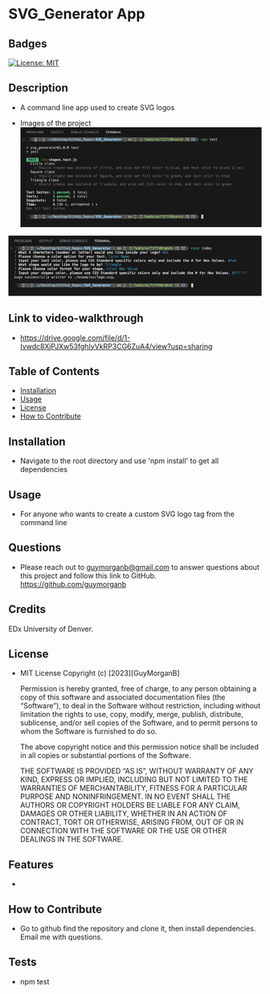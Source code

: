 
  # SVG_Generator App

  ## Badges
  [![License: MIT](https://img.shields.io/badge/License-MIT-blue.svg)](https://opensource.org/licenses/MIT)

  ## Description
  - A command line app used to create SVG logos
  
  - Images of the project
  ![step 1](https://github.com/guymorganb/SVG_Generator/blob/main/images/SVG_Test.png?raw=true)

  ![step 2](https://github.com/guymorganb/SVG_Generator/blob/main/images/SVG_run.png?raw=true)

  ##  Link to video-walkthrough
  - https://drive.google.com/file/d/1-Ivwdc8XjPJXw53fghIyVkRP3CG6ZuA4/view?usp=sharing

  ## Table of Contents
  - [Installation](#installation)
  - [Usage](#usage)
  - [License](#license)
  - [How to Contribute](#how-to-contribute)
  
  ## Installation
  - Navigate to the root directory and use 'npm install' to get all dependencies
  
  ## Usage
  - For anyone who wants to create a custom SVG logo tag from the command line
  
  ## Questions
  - Please reach out to guymorganb@gmail.com to answer questions about this project and follow this link to GitHub. https://github.com/guymorganb

  ## Credits

  EDx University of Denver.

  ## License
  - MIT License
 Copyright (c) [2023][GuyMorganB]

      Permission is hereby granted, free of charge, to any person obtaining a copy of this software and associated documentation files (the “Software”), to deal in the Software without restriction, including without limitation the rights to use, copy, modify, merge, publish, distribute, sublicense, and/or sell copies of the Software, and to permit persons to whom the Software is furnished to do so.

      The above copyright notice and this permission notice shall be included in all
      copies or substantial portions of the Software.

      THE SOFTWARE IS PROVIDED “AS IS”, WITHOUT WARRANTY OF ANY KIND, EXPRESS OR IMPLIED, INCLUDING BUT NOT LIMITED TO THE WARRANTIES OF MERCHANTABILITY, FITNESS FOR A PARTICULAR PURPOSE AND NONINFRINGEMENT. IN NO EVENT SHALL THE AUTHORS OR COPYRIGHT HOLDERS BE LIABLE FOR ANY CLAIM, DAMAGES OR OTHER LIABILITY, WHETHER IN AN ACTION OF CONTRACT, TORT OR OTHERWISE, ARISING FROM, OUT OF OR IN CONNECTION WITH THE SOFTWARE OR THE USE OR OTHER DEALINGS IN THE SOFTWARE.


  ## Features
  - 

  ## How to Contribute
  - Go to github find the repository and clone it, then install dependencies. Email me with questions.
  
  ## Tests
  - npm test
